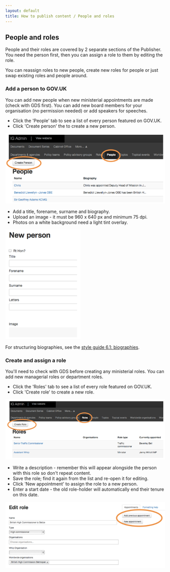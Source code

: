 ```yaml
---
layout: default
title: How to publish content / People and roles
---
```


## People and roles

People and their roles are covered by 2 separate sections of the Publisher. You need the person first, then you can assign a role to them by editing the role.

You can reassign roles to new people, create new roles for people or just swap existing roles and people around.

### Add a person to GOV.UK

You can add new people when new ministerial appointments are made (check with GDS first). You can add new board members for your organisation (no permission needed) or add speakers for speeches.

* Click the 'People' tab to see a list of every person featured on GOV.UK.
* Click 'Create person' the to create a new person.

![People and roles 1](people-and-roles-1.png)

* Add a title, forename, surname and biography.
* Upload an image - it must be 960 x 640 px and minimum 75 dpi.
* Photos on a white background need a light tint overlay.

![People and roles 2](people-and-roles-2.png)

For structuring biographies, see the [style guide 6.1: biographies](https://www.gov.uk/designprinciples/insidegovernment#corporate-pages-biographies).

### Create and assign a role

You'll need to check with GDS before creating any ministerial roles. You can add new managerial roles or department roles.

* Click the 'Roles' tab to see a list of every role featured on GOV.UK.
* Click 'Create role' to create a new role.

![People and roles 3](people-and-roles-3.png)

* Write a description - remember this will appear alongside the person with this role so don't repeat content.
* Save the role; find it again from the list and re-open it for editing.
* Click 'New appointment' to assign the role to a new person.
* Enter a start date - the old role-holder will automatically end their tenure on this date.

![People and roles 4](people-and-roles-4.png)
	
